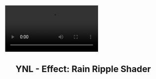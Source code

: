 <video src="https://github.com/user-attachments/assets/b9369d71-e51f-4397-855b-5d54b8432ea7"></video>

<h1><div align=center>YNL - Effect: Rain Ripple Shader</div></h1>
